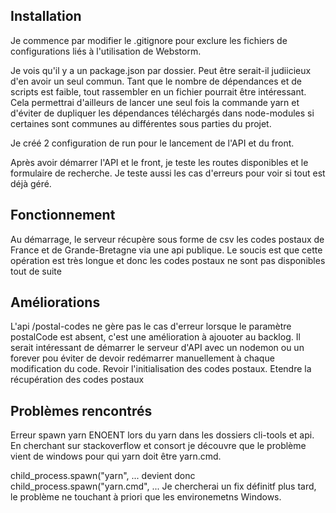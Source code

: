 ## Installation

Je commence par modifier le .gitignore pour exclure les fichiers de configurations liés à l'utilisation de Webstorm.

Je vois qu'il y a un package.json par dossier. Peut être serait-il judiicieux d'en avoir un seul commun. Tant que le nombre de dépendances et de scripts est faible, tout rassembler en un fichier pourrait être intéressant. Cela permettrai d'ailleurs de lancer une seul fois la commande yarn et d'éviter de dupliquer les dépendances téléchargés dans node-modules si certaines sont communes au différentes sous parties du projet.

Je créé 2 configuration de run pour le lancement de l'API et du front.

Après avoir démarrer l'API et le front, je teste les routes disponibles et le formulaire de recherche. Je teste aussi les cas d'erreurs pour voir si tout est déjà géré.

## Fonctionnement
Au démarrage, le serveur récupère sous forme de csv les codes postaux de France et de Grande-Bretagne via une api publique. 
Le soucis est que cette opération est très longue et donc les codes postaux ne sont pas disponibles tout de suite

## Améliorations
L'api /postal-codes ne gère pas le cas d'erreur lorsque le paramètre postalCode est absent, c'est une amélioration à ajouoter au backlog. 
Il serait intéressant de démarrer le serveur d'API avec un nodemon ou un forever pou éviter de devoir redémarrer manuellement à chaque modification du code.
Revoir l'initialisation des codes postaux.
Etendre la récupération des codes postaux

## Problèmes rencontrés
Erreur spawn yarn ENOENT lors du yarn dans les dossiers cli-tools et api.
En cherchant sur stackoverflow et consort je découvre que le problème vient de windows pour qui yarn doit être yarn.cmd.

child_process.spawn("yarn", ... devient donc child_process.spawn("yarn.cmd", ...
Je chercherai un fix définitf plus tard, le problème ne touchant à priori que les environemetns Windows.


